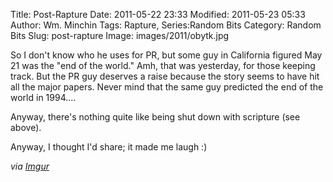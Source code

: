 Title: Post-Rapture
Date: 2011-05-22 23:33
Modified: 2011-05-23 05:33
Author: Wm. Minchin
Tags: Rapture, Series:Random Bits
Category: Random Bits
Slug: post-rapture
Image: images/2011/obytk.jpg

So I don't know who he uses for PR, but some guy in California figured
May 21 was the "end of the world." Amh, that was yesterday, for those
keeping track. But the PR guy deserves a raise because the story seems
to have hit all the major papers. Never mind that the same guy predicted
the end of the world in 1994....

Anyway, there's nothing quite like being shut down with scripture (see above).

Anyway, I thought I'd share; it made me laugh :)

*via [Imgur](https://i.imgur.com/obytk.jpg)*
